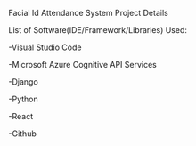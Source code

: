 Facial Id Attendance System Project Details


List of Software(IDE/Framework/Libraries) Used:


-Visual Studio Code


-Microsoft Azure Cognitive API Services


-Django


-Python


-React


-Github

